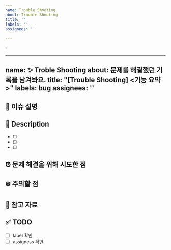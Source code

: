 ```yaml
---
name: Trouble Shooting
about: Trouble Shooting
title: ''
labels: ''
assignees: ''

---
```


i<!--  .github/ISSUE_TEMPLATE/trobleshooting.md  -->

---
name: ✨ Troble Shooting
about: 문제를 해결했던 기록을 남겨봐요.
title: "[Trouble Shooting] <기능 요약>"
labels: bug
assignees: ''
---

<!-- 이슈이름은 '[컨벤션] 기능이름' 으로 통일해주세요.
 ex. [FEAT] searchPublicCourse -->

<!-- 라벨 라벨로 담당자를 표시
 ex. Hoyoung027 -->

<!-- assignees은 자기 자신에 해당하는지 팀에 해당하는지에 따라 작성 -->

## 📌 이슈 설명
<!-- 자세한 기능 또는 버그를 설명해 주세요.
ex. 검색기능 : 장소, 제목을 키워드로 최신순으로 정렬해 퍼블릭 코스를 검색하는 기능, ???버그 : !!!, ~~~ , !!! 상황에서 ~~~한 버그가 난다. -->


## 🚀 Description
- [ ]  <!-- 해당 체크박스 안에 순서대로 어떻게 해결할지 써주세요. 그리고 해당 내용을 해결했으면 체크 표시해주세요. -->
- [ ]  <!-- ex. 검색 키워드를 쿼리로 받기 -->
- [ ]  <!-- public course 테이블에 findMany와 contains 를 사용해 검색기능 구현-->

## ⏰ 문제 해결을 위해 시도한 점


## ❄️ 주의할 점
<!-- 기능을 구현 또는 버그를 고칠 때 주의해야할 점을 써주세요 ex. 검색시 여러 칼럼을 동시에 봐야한다  -->


## 🔗 참고 자료
<!-- 참고한 자료가 있나요? -->


## ✅ TODO
- [ ] label 확인
- [ ] assigness 확인
